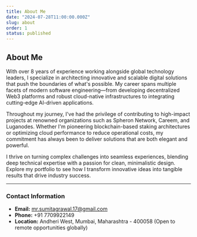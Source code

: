 ```yaml
---
title: About Me
date: "2024-07-28T11:00:00.000Z"
slug: about
order: 1
status: published
---
```


## About Me

With over 8 years of experience working alongside global technology leaders, I specialize in architecting innovative and scalable digital solutions that push the boundaries of what's possible. My career spans multiple facets of modern software engineering—from developing decentralized Web3 platforms and robust cloud-native infrastructures to integrating cutting-edge AI-driven applications.

Throughout my journey, I've had the privilege of contributing to high-impact projects at renowned organizations such as Spheron Network, Careem, and Luganodes. Whether I'm pioneering blockchain-based staking architectures or optimizing cloud performance to reduce operational costs, my commitment has always been to deliver solutions that are both elegant and powerful.

I thrive on turning complex challenges into seamless experiences, blending deep technical expertise with a passion for clean, minimalistic design. Explore my portfolio to see how I transform innovative ideas into tangible results that drive industry success.

---

### Contact Information

*   **Email:** [mr.sumitagrawal.17@gmail.com](mailto:mr.sumitagrawal.17@gmail.com)
*   **Phone:** +91 7709922149
*   **Location:** Andheri West, Mumbai, Maharashtra - 400058 (Open to remote opportunities globally)